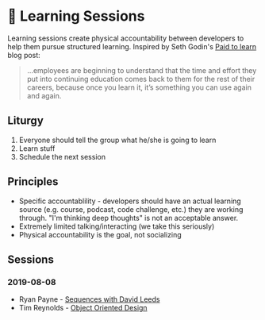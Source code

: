 # 🤔 Learning Sessions

Learning sessions create physical accountability between developers to help them pursue structured learning. Inspired by Seth Godin's [Paid to learn](https://seths.blog/2019/07/paid-to-learn/) blog post:

> ...employees are beginning to understand that the time and effort they put into continuing education comes back to them for the rest of their careers, because once you learn it, it’s something you can use again and again.

## Liturgy

1. Everyone should tell the group what he/she is going to learn
2. Learn stuff
3. Schedule the next session

## Principles

- Specific accountablility - developers should have an actual learning source (e.g. course, podcast, code challenge, etc.) they are working through. "I'm thinking deep thoughts" is not an acceptable answer.
- Extremely limited talking/interacting (we take this seriously)
- Physical accountability is the goal, not socializing

## Sessions

### 2019-08-08

- Ryan Payne - [Sequences with David Leeds](https://soundcloud.com/user-38099918/sequences-with-david-leeds)
- Tim Reynolds - [Object Oriented Design](https://www.coursera.org/learn/object-oriented-design)
